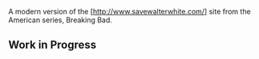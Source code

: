 A modern version of the [http://www.savewalterwhite.com/] site from the American series, Breaking Bad.

## Work in Progress
